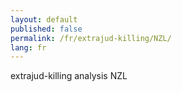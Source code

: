 ```yaml
---
layout: default
published: false
permalink: /fr/extrajud-killing/NZL/
lang: fr
---
```


extrajud-killing analysis NZL

